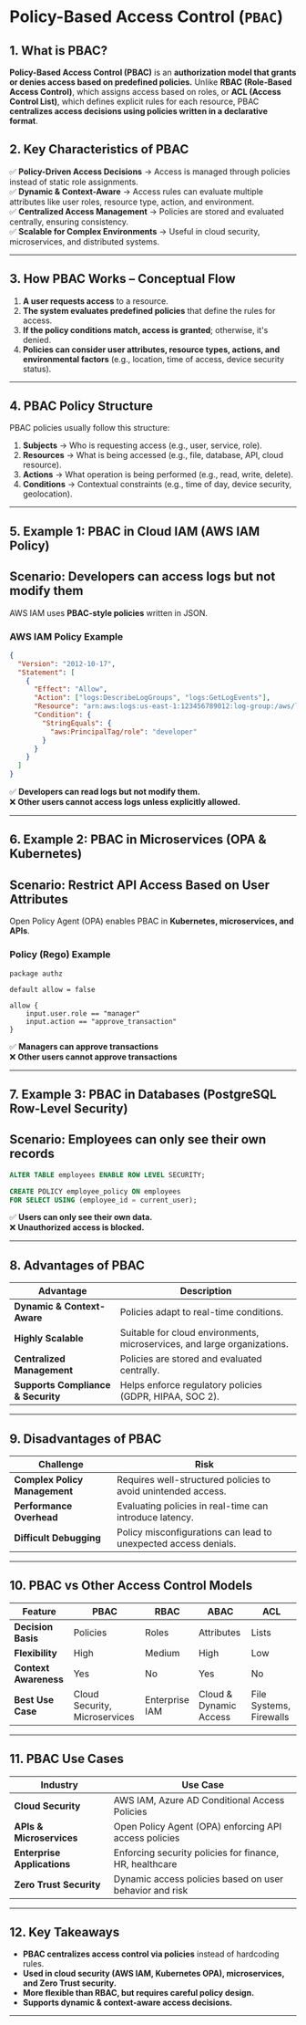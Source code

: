 # **Policy-Based Access Control (`PBAC`)**  

## **1. What is PBAC?**  
**Policy-Based Access Control (PBAC)** is an **authorization model that grants or denies access based on predefined policies.** Unlike **RBAC (Role-Based Access Control)**, which assigns access based on roles, or **ACL (Access Control List)**, which defines explicit rules for each resource, PBAC **centralizes access decisions using policies written in a declarative format**.

## **2. Key Characteristics of PBAC**  
✅ **Policy-Driven Access Decisions** → Access is managed through policies instead of static role assignments.  
✅ **Dynamic & Context-Aware** → Access rules can evaluate multiple attributes like user roles, resource type, action, and environment.  
✅ **Centralized Access Management** → Policies are stored and evaluated centrally, ensuring consistency.  
✅ **Scalable for Complex Environments** → Useful in cloud security, microservices, and distributed systems.  

---

## **3. How PBAC Works – Conceptual Flow**  
1. **A user requests access** to a resource.  
2. **The system evaluates predefined policies** that define the rules for access.  
3. **If the policy conditions match, access is granted**; otherwise, it's denied.  
4. **Policies can consider user attributes, resource types, actions, and environmental factors** (e.g., location, time of access, device security status).  

---

## **4. PBAC Policy Structure**  
PBAC policies usually follow this structure:  
1. **Subjects** → Who is requesting access (e.g., user, service, role).  
2. **Resources** → What is being accessed (e.g., file, database, API, cloud resource).  
3. **Actions** → What operation is being performed (e.g., read, write, delete).  
4. **Conditions** → Contextual constraints (e.g., time of day, device security, geolocation).  

---

## **5. Example 1: PBAC in Cloud IAM (AWS IAM Policy)**  
## **Scenario: Developers can access logs but not modify them**  
AWS IAM uses **PBAC-style policies** written in JSON.

### **AWS IAM Policy Example**  
```json
{
  "Version": "2012-10-17",
  "Statement": [
    {
      "Effect": "Allow",
      "Action": ["logs:DescribeLogGroups", "logs:GetLogEvents"],
      "Resource": "arn:aws:logs:us-east-1:123456789012:log-group:/aws/lambda/*",
      "Condition": {
        "StringEquals": {
          "aws:PrincipalTag/role": "developer"
        }
      }
    }
  ]
}
```
✅ **Developers can read logs but not modify them.**  
❌ **Other users cannot access logs unless explicitly allowed.**

---

## **6. Example 2: PBAC in Microservices (OPA & Kubernetes)**  
## **Scenario: Restrict API Access Based on User Attributes**  
Open Policy Agent (OPA) enables PBAC in **Kubernetes, microservices, and APIs**.

### **Policy (Rego) Example**
```rego
package authz

default allow = false

allow {
    input.user.role == "manager"
    input.action == "approve_transaction"
}
```
✅ **Managers can approve transactions**  
❌ **Other users cannot approve transactions**  

---

## **7. Example 3: PBAC in Databases (PostgreSQL Row-Level Security)**  
## **Scenario: Employees can only see their own records**
```sql
ALTER TABLE employees ENABLE ROW LEVEL SECURITY;

CREATE POLICY employee_policy ON employees
FOR SELECT USING (employee_id = current_user);
```
✅ **Users can only see their own data.**  
❌ **Unauthorized access is blocked.**  

---

## **8. Advantages of PBAC**
| **Advantage** | **Description** |
|--------------|----------------|
| **Dynamic & Context-Aware** | Policies adapt to real-time conditions. |
| **Highly Scalable** | Suitable for cloud environments, microservices, and large organizations. |
| **Centralized Management** | Policies are stored and evaluated centrally. |
| **Supports Compliance & Security** | Helps enforce regulatory policies (GDPR, HIPAA, SOC 2). |

---

## **9. Disadvantages of PBAC**
| **Challenge** | **Risk** |
|--------------|----------------|
| **Complex Policy Management** | Requires well-structured policies to avoid unintended access. |
| **Performance Overhead** | Evaluating policies in real-time can introduce latency. |
| **Difficult Debugging** | Policy misconfigurations can lead to unexpected access denials. |

---

## **10. PBAC vs Other Access Control Models**
| Feature | PBAC | RBAC | ABAC | ACL |
|---------|------|------|------|-----|
| **Decision Basis** | Policies | Roles | Attributes | Lists |
| **Flexibility** | High | Medium | High | Low |
| **Context Awareness** | Yes | No | Yes | No |
| **Best Use Case** | Cloud Security, Microservices | Enterprise IAM | Cloud & Dynamic Access | File Systems, Firewalls |

---

## **11. PBAC Use Cases**
| **Industry** | **Use Case** |
|-------------|-------------|
| **Cloud Security** | AWS IAM, Azure AD Conditional Access Policies |
| **APIs & Microservices** | Open Policy Agent (OPA) enforcing API access policies |
| **Enterprise Applications** | Enforcing security policies for finance, HR, healthcare |
| **Zero Trust Security** | Dynamic access policies based on user behavior and risk |

---

## **12. Key Takeaways**
- **PBAC centralizes access control via policies** instead of hardcoding rules.  
- **Used in cloud security (AWS IAM, Kubernetes OPA), microservices, and Zero Trust security.**  
- **More flexible than RBAC, but requires careful policy design.**  
- **Supports dynamic & context-aware access decisions.**  

---
